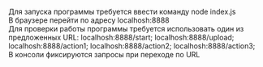 Для запуска программы требуется ввести команду node index.js <br/>
В браузере перейти по адресу localhosh:8888 <br/>
Для проверки работы программы требуется использовать один из предложенных URL: localhosh:8888/start; localhosh:8888/upload; localhosh:8888/action1; localhosh:8888/action2; localhosh:8888/action3; <br/>
В консоли фиксируются запросы при переходе по URL

